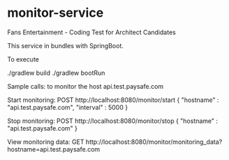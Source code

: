 # monitor-service
Fans Entertainment - Coding Test for Architect Candidates


This service in bundles with SpringBoot.

To execute

./gradlew build
./gradlew bootRun

Sample calls:
to monitor the host api.test.paysafe.com

Start monitoring:
POST http://localhost:8080/monitor/start
{
	"hostname" : "api.test.paysafe.com",
	"interval" : 5000
}

Stop monitoring:
POST http://localhost:8080/monitor/stop
{
	"hostname" : "api.test.paysafe.com"
}

View monitoring data:
GET http://localhost:8080/monitor/monitoring_data?hostname=api.test.paysafe.com

